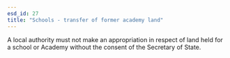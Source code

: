 ```yaml
---
esd_id: 27
title: "Schools - transfer of former academy land"
---
```


A local authority must not make an appropriation in respect of land held for a school or Academy without the consent of the Secretary of State.

